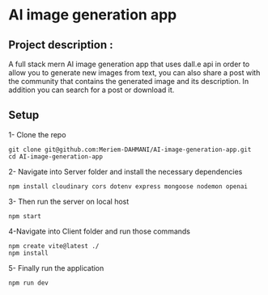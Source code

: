 # AI image generation app
 ## Project description : 
A full stack mern AI image generation app that uses dall.e api in order to allow you to generate new images from text, you can also share a post with the community that contains the generated image and its description. In addition you can search for a post or download it.

## Setup
1- Clone the repo
```
git clone git@github.com:Meriem-DAHMANI/AI-image-generation-app.git
cd AI-image-generation-app
```
2- Navigate into Server folder and install the necessary dependencies 
```
npm install cloudinary cors dotenv express mongoose nodemon openai 
```
3- Then run the server on local host 
```
npm start
```
4-Navigate into Client folder and run those commands
```
npm create vite@latest ./
npm install
```
5- Finally run the application
```
npm run dev
```
